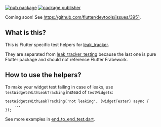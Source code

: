 [![pub package](https://img.shields.io/pub/v/leak_tracker_flutter_testing.svg)](https://pub.dev/packages/leak_tracker_flutter_testing)
[![package publisher](https://img.shields.io/pub/publisher/leak_tracker_flutter_testing.svg)](https://pub.dev/packages/leak_tracker_flutter_testing/publisher)

Coming soon! See https://github.com/flutter/devtools/issues/3951.

## What is this?

This is Flutter specific test helpers for [leak_tracker](https://pub.dev/packages/leak_tracker).

They are separated from [leak_tracker_testing](https://pub.dev/packages/leak_tracker_testing) because the last one is pure Flutter
package and should not reference Flutter Frabework.

## How to use the helpers?

To make your widget test failing in case of leaks, use `testWidgetsWithLeakTracking` instead of `testWidgets`:

```
testWidgetsWithLeakTracking('not leaking', (widgetTester) async {
    ...
});
```

See more examples in [end_to_end_test.dart](https://github.com/dart-lang/leak_tracker/tree/main/pkgs/leak_tracker_flutter_testing/test/tests/end_to_end).
